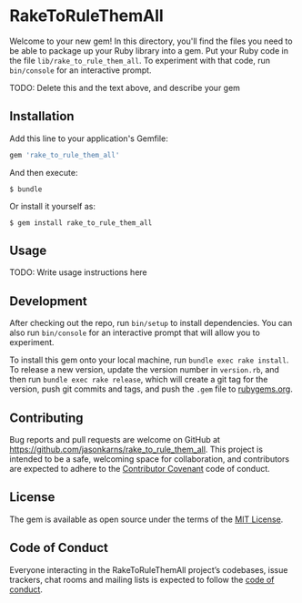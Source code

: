 # RakeToRuleThemAll

Welcome to your new gem! In this directory, you'll find the files you need to be able to package up your Ruby library into a gem. Put your Ruby code in the file `lib/rake_to_rule_them_all`. To experiment with that code, run `bin/console` for an interactive prompt.

TODO: Delete this and the text above, and describe your gem

## Installation

Add this line to your application's Gemfile:

```ruby
gem 'rake_to_rule_them_all'
```

And then execute:

    $ bundle

Or install it yourself as:

    $ gem install rake_to_rule_them_all

## Usage

TODO: Write usage instructions here

## Development

After checking out the repo, run `bin/setup` to install dependencies. You can also run `bin/console` for an interactive prompt that will allow you to experiment.

To install this gem onto your local machine, run `bundle exec rake install`. To release a new version, update the version number in `version.rb`, and then run `bundle exec rake release`, which will create a git tag for the version, push git commits and tags, and push the `.gem` file to [rubygems.org](https://rubygems.org).

## Contributing

Bug reports and pull requests are welcome on GitHub at https://github.com/jasonkarns/rake_to_rule_them_all. This project is intended to be a safe, welcoming space for collaboration, and contributors are expected to adhere to the [Contributor Covenant](http://contributor-covenant.org) code of conduct.

## License

The gem is available as open source under the terms of the [MIT License](https://opensource.org/licenses/MIT).

## Code of Conduct

Everyone interacting in the RakeToRuleThemAll project’s codebases, issue trackers, chat rooms and mailing lists is expected to follow the [code of conduct](https://github.com/jasonkarns/rake_to_rule_them_all/blob/master/CODE_OF_CONDUCT.md).
